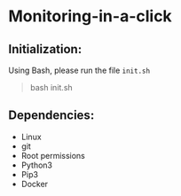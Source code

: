 # Monitoring-in-a-click

## Initialization:
Using Bash, please run the file `init.sh`
> bash init.sh

## Dependencies:
- Linux
- git
- Root permissions
- Python3
- Pip3
- Docker
